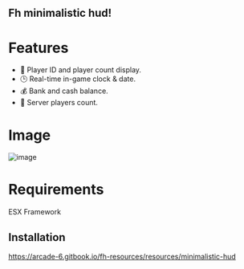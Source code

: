 ## Fh minimalistic hud!

# Features
- 🔖 Player ID and player count display.
- 🕒 Real-time in-game clock & date.
- 💰 Bank and cash balance.
- 👥 Server players count.

# Image
![image](https://github.com/user-attachments/assets/554ae909-890b-4e15-9d0a-6243fbb4c189)

# Requirements
ESX Framework

##  Installation

https://arcade-6.gitbook.io/fh-resources/resources/minimalistic-hud
